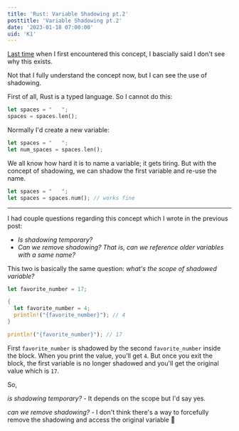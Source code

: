 ```yaml
---
title: 'Rust: Variable Shadowing pt.2'
posttitle: 'Variable Shadowing pt.2'
date: '2023-01-18 07:00:00'
uid: 'K1'
---
```


[Last time](./rust-variable-shadowing) when I first encountered this concept, I bascially said I don't see why this exists.

Not that I fully understand the concept now, but I can see the use of shadowing.

First of all, Rust is a typed language. So I cannot do this:

```rust
let spaces = "   ";
spaces = spaces.len();
```

Normally I'd create a new variable:

```rust
let spaces = "   ";
let num_spaces = spaces.len();
```

We all know how hard it is to name a variable; it gets tiring. But with the concept of shadowing, we can shadow the first variable and re-use the name.

```rust
let spaces = "   ";
let spaces = spaces.num(); // works fine
```

---

I had couple questions regarding this concept which I wrote in the previous post:

-   _Is shadowing temporary?_
-   _Can we remove shadowing? That is, can we reference older variables with a same name?_

This two is basically the same question: _what's the scope of shadowed variable?_

```rust
let favorite_number = 17;

{
  let favorite_number = 4;
  println!("{favorite_number}"); // 4
}

println!("{favorite_number}"); // 17
```

First `favorite_number` is shadowed by the second `favorite_number` inside the block. When you print the value, you'll get `4`. But once you exit the block, the first variable is no longer shadowed and you'll get the original value which is `17`.

So,

_is shadowing temporary?_ - It depends on the scope but I'd say yes.

_can we remove shadowing?_ - I don't think there's a way to forcefully remove the shadowing and access the original variable 🤔
